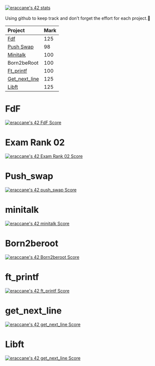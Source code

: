 <a href="https://github.com/JaeSeoKim/badge42">
  <img src="https://badge42.vercel.app/api/v2/cll6dh4vj001608mgom55zwrq/stats?cursusId=21&coalitionId=284" alt="eraccane's 42 stats" />
</a>

<br>
<br>
Using github to keep track and don’t forget the effort for each project.🚀
<br>

| Project | Mark |
| :--- | :---|
| [Fdf](42FdF) | 125 |
| [Push Swap](42Push_swap) | 98 |
| [Minitalk](42Minitalk) | 100 |
| Born2beRoot | 100 |
| [Ft_printf](42ft_printf) | 100 |
| [Get_next_line](42get_next_line) | 125 |
| [Libft](42Libft) | 125 |


<h1><b>FdF</b></h1>
<a href="https://github.com/JaeSeoKim/badge42">
  <img src="https://badge42.vercel.app/api/v2/cll6dh4vj001608mgom55zwrq/project/3234697" alt="eraccane's 42 FdF Score" />
</a>

<h1><b>Exam Rank 02</b></h1>
<a href="https://github.com/JaeSeoKim/badge42">
  <img src="https://badge42.vercel.app/api/v2/cll6dh4vj001608mgom55zwrq/project/3150338" alt="eraccane's 42 Exam Rank 02 Score" />
</a>

<h1><b>Push_swap</b></h1>
<a href="https://github.com/JaeSeoKim/badge42">
  <img src="https://badge42.vercel.app/api/v2/cll6dh4vj001608mgom55zwrq/project/3149886" alt="eraccane's 42 push_swap Score" />
</a>

<h1><b>minitalk</b></h1>
<a href="https://github.com/JaeSeoKim/badge42">
  <img src="https://badge42.vercel.app/api/v2/cll6dh4vj001608mgom55zwrq/project/3120062" alt="eraccane's 42 minitalk Score" />
</a>

<h1><b>Born2beroot</b></h1>
<a href="https://github.com/JaeSeoKim/badge42">
  <img src="https://badge42.vercel.app/api/v2/cll6dh4vj001608mgom55zwrq/project/3091108" alt="eraccane's 42 Born2beroot Score" />
</a>

<h1><b>ft_printf</b></h1>
<a href="https://github.com/JaeSeoKim/badge42">
  <img src="https://badge42.vercel.app/api/v2/cll6dh4vj001608mgom55zwrq/project/3062984" alt="eraccane's 42 ft_printf Score" />
</a>

<h1><b>get_next_line</b></h1>
<a href="https://github.com/JaeSeoKim/badge42">
  <img src="https://badge42.vercel.app/api/v2/cll6dh4vj001608mgom55zwrq/project/3054936" alt="eraccane's 42 get_next_line Score" />
</a>

<h1><b>Libft</b></h1>
<a href="https://github.com/JaeSeoKim/badge42">
  <img src="https://badge42.vercel.app/api/v2/cll6dh4vj001608mgom55zwrq/project/3054936" alt="eraccane's 42 get_next_line Score" />
</a>
